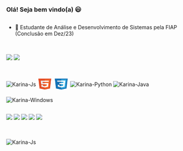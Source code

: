 ### Olá! Seja bem vindo(a) :smiley:

##

- :orange_book: Estudante de Análise e Desenvolvimento de Sistemas pela FIAP (Conclusão em Dez/23)
##
  
<div style="display: inline_block"><br>
  <img height="160em" src="https://github-readme-stats.vercel.app/api?username=kacontini&theme=dracula&show_icons=true"/>
  <img height="160em" src="https://github-readme-stats.vercel.app/api/top-langs/?username=kacontini&layout=compact&langs_count=16&theme=dracula"/>
</div>

##
  
<div style="display: inline_block"><br>
  <img align="center" alt="Karina-Js" height="30" width="30" src="https://res.cloudinary.com/practicaldev/image/fetch/s--b2bPRTm2--/c_limit%2Cf_auto%2Cfl_progressive%2Cq_auto%2Cw_880/https://res.cloudinary.com/practicaldev/image/fetch/c_scale%2Cfl_progressive%2Cq_auto%2Cw_375/f_auto/https://dev-to-uploads.s3.amazonaws.com/uploads/badge/badge_image/16/js-badge.png">
  <img align="center" alt="Karina-HTML" height="30" width="40" src="https://raw.githubusercontent.com/devicons/devicon/master/icons/html5/html5-original.svg">
  <img align="center" alt="Karina-CSS" height="30" width="40" src="https://raw.githubusercontent.com/devicons/devicon/master/icons/css3/css3-original.svg">
  <img align="center" alt="Karina-Python" height="40" width="40" src="https://res.cloudinary.com/practicaldev/image/fetch/s--EQhZ2cIV--/c_limit%2Cf_auto%2Cfl_progressive%2Cq_auto%2Cw_880/https://res.cloudinary.com/practicaldev/image/fetch/c_scale%2Cfl_progressive%2Cq_auto%2Cw_375/f_auto/https://dev-to-uploads.s3.amazonaws.com/uploads/badge/badge_image/20/57795360-bec24f00-7713-11e9-9516-20f5f5d0f034.png">
  <img align="center" alt="Karina-Java" height="40" width="40" src="https://res.cloudinary.com/practicaldev/image/fetch/s--c57XbY5n--/c_limit%2Cf_auto%2Cfl_progressive%2Cq_auto%2Cw_880/https://res.cloudinary.com/practicaldev/image/fetch/c_scale%2Cfl_progressive%2Cq_auto%2Cw_375/f_auto/https://dev-to-uploads.s3.amazonaws.com/uploads/badge/badge_image/19/57803385-45802780-7726-11e9-84d9-2e4c4ca8bcdb.png">
</div>
 
<div style="display: inline_block"><br>
  <img align="center" alt="Karina-Windows" height="30" width="100" src="https://img.shields.io/badge/Windows-0078D6?style=for-the-badge&logo=windows&logoColor=white">
</div>
  
##
 
<div> 
  <a href="https://www.youtube.com/channel/UCNHVh5OlLmd_WVFOEd24Q7w" target="_blank"><img src="https://img.shields.io/badge/YouTube-FF0000?style=for-the-badge&logo=youtube&logoColor=white" target="_blank"></a>
  <a href="https://instagram.com/kacontini" target="_blank"><img src="https://img.shields.io/badge/-Instagram-%23E4405F?style=for-the-badge&logo=instagram&logoColor=white" target="_blank"></a>
 	<a href="https://discord.com/channels/kacontini" target="_blank"><img src="https://img.shields.io/badge/Discord-7289DA?style=for-the-badge&logo=discord&logoColor=white" target="_blank"></a> 
  <a href = "mailto:karina_contini@hotmail.com"><img src="https://img.shields.io/badge/Microsoft_Outlook-0078D4?style=for-the-badge&logo=microsoft-outlook&logoColor=white" target="_blank"></a>
  <a href="https://www.linkedin.com/in/karinaseraggicontini/" target="_blank"><img src="https://img.shields.io/badge/-LinkedIn-%230077B5?style=for-the-badge&logo=linkedin&logoColor=white" target="_blank"></a> 
</div>
  
##

<div style="display: inline_block"><br>
  <img align="center" alt="Karina-Js" height="30" width="130" src="http://ForTheBadge.com/images/badges/built-with-love.svg">


